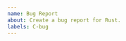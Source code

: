 ```yaml
---
name: Bug Report
about: Create a bug report for Rust.
labels: C-bug
---
```

<!--
Thank you for filing a bug report
